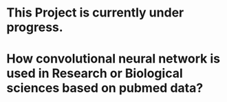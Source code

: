 # This Project is currently under progress. 
# How convolutional neural network is used in Research or Biological sciences based on pubmed data?
